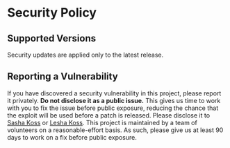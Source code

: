 # Security Policy

## Supported Versions

Security updates are applied only to the latest release.

## Reporting a Vulnerability

If you have discovered a security vulnerability in this project, please report it privately. **Do not disclose it as a public issue.** 
This gives us time to work with you to fix the issue before public exposure, reducing the chance that the exploit will be used before a patch is released.
Please disclose it to [Sasha Koss](mailto:kossnocorp@gmail.com) or [Lesha Koss](mailto:regiusprod@gmail.com).
This project is maintained by a team of volunteers on a reasonable-effort basis. As such, please give us at least 90 days to work on a fix before public exposure.
